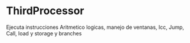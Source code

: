 # ThirdProcessor
Ejecuta instrucciones Aritmetico logicas, manejo de ventanas, Icc, Jump, Call, load y storage y branches
